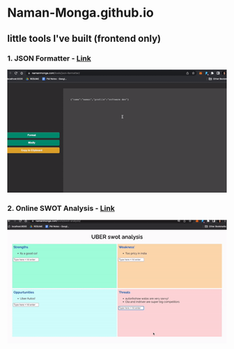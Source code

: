 # Naman-Monga.github.io

## little tools I've built (frontend only)

### 1. JSON Formatter - [Link](https://www.namanmonga.in/tools/json-formatter)

![Online JSON Formatter](https://github.com/Naman-Monga/Naman-Monga.github.io/blob/main/tools/json-formatter/jsonformatter_demo.gif)

### 2. Online SWOT Analysis - [Link](https://www.namanmonga.in/tools/swot-analysis)

![SWOT Analysis Tool](https://github.com/Naman-Monga/Naman-Monga.github.io/blob/main/tools/swot-analysis/swotanalysis_demo.gif)
